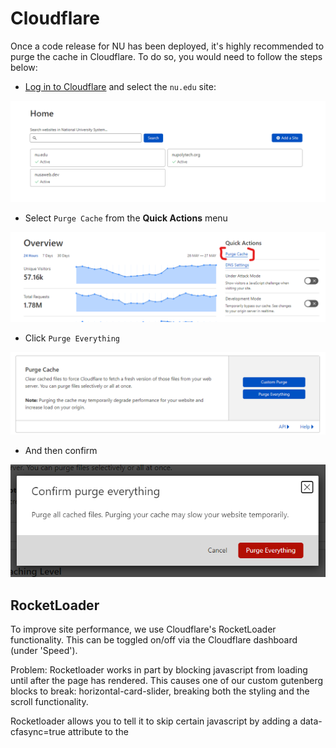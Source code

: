 # Cloudflare

Once a code release for NU has been deployed, it's highly recommended to purge the cache in Cloudflare. To do so, you would need to follow the steps below:

- [Log in to Cloudflare](https://dash.cloudflare.com/login) and select the `nu.edu` site:

![CloudFlare](../_images/cloudflare-01.png)

- Select `Purge Cache` from the **Quick Actions** menu

![CloudFlare](../_images/cloudflare-02.png)

- Click `Purge Everything`

![CloudFlare](../_images/cloudflare-03.png)

- And then confirm

![CloudFlare](../_images/cloudflare-04.png)

## RocketLoader

To improve site performance, we use Cloudflare's RocketLoader functionality. This can be toggled on/off via the Cloudflare dashboard (under 'Speed').

Problem: Rocketloader works in part by blocking javascript from loading until after the page has rendered. This causes one of our custom gutenberg blocks to break: horizontal-card-slider, breaking both the styling and the scroll functionality. 

Rocketloader allows you to tell it to skip certain javascript by adding a data-cfasync=true attribute to the <script> tag. This sounds simple but there are two extra layers we need to dig through:
  1) Since we're including the script via wp_enqueue_script, our <script> tag is dynamically generated, rather than a hardcoded line in the code. We can get around this by adding a script_loader_tag filter in functions.php that will add data-cfasync=true to specified javascripts. Reference  (https://techorbiter.com/how-to-exclude-any-wordpress-script-from-cloudflare-rocket-loader/4291/)
  2) WPVIP has a filter than runs on javascript includes, which concatenates/minifies/caches them to boost site performance. We need to bypass this for this javascript include, in order for the solution above to work. This is also accomplished in fuctions.php via the js_do_concat filter. Reference (https://docs.wpvip.com/technical-references/vip-platform/file-concatenation-and-minification/) 
